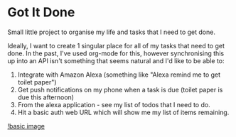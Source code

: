 # Got It Done

Small little project to organise my life and tasks that I need to get done.

Ideally, I want to create 1 singular place for all of my tasks that need to get done. In the past, I've used org-mode for this, however synchronising this up into an API isn't something that seems natural and I'd like to be able to:

1. Integrate with Amazon Alexa (something like "Alexa remind me to get toilet paper")
2. Get push notifications on my phone when a task is due (toilet paper is due this afternoon)
3. From the alexa application - see my list of todos that I need to do.
4. Hit a basic auth web URL which will show me my list of items remaining.

[!basic image](./ss.png)

